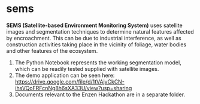 # sems
**SEMS (Satellite-based Environment Monitoring System)** uses satellite images and segmentation techniques to determine natural features affected by encroachment. This can be due to industrial interference, as well as construction activities taking place in the vicinity of foliage, water bodies and other features of the ecosystem.

1. The Python Notebook represents the working segmentation model, which can be readily tested supplied with satellite images.
2. The demo application can be seen here: https://drive.google.com/file/d/1tVAjvCkCN-ihsVQoFRFcnNg8h6sXA33U/view?usp=sharing
3. Documents relevant to the Enzen Hackathon are in a separate folder.
